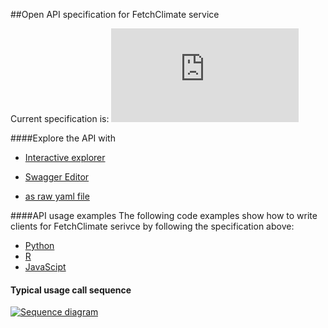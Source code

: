 ##Open API specification for FetchClimate service
  
Current specification is: ![Is spec valid](http://dgrechka.net/swagger_validator_content_type_proxy.php?url=https://raw.githubusercontent.com/dgrechka/FetchClimateAPI/master/API.yaml "spec status")  

####Explore the API with

  * [Interactive explorer](http://dgrechka.github.io/FetchClimateAPI/?url=https://raw.githubusercontent.com/dgrechka/FetchClimateAPI/master/API.yaml#!/Regular_user)

  * [Swagger Editor](http://editor.swagger.io/#/?import=https://raw.githubusercontent.com/dgrechka/FetchClimateAPI/master/API.yaml)
  
  * [as raw yaml file](https://raw.githubusercontent.com/dgrechka/FetchClimateAPI/master/API.yaml)

  

####API usage examples
The following code examples show how to write clients for FetchClimate serivce by following the specification above:

  * [Python](https://gist.github.com/vassilyl/ee9dbf136a82eddfe243b40508265ec0)
  * [R](https://github.com/dgrechka/RFc)
  * [JavaScipt](http://jsfiddle.net/sergey77/swePD/)


#### Typical usage call sequence
[![Sequence diagram](http://dgrechka.github.io/FetchClimateAPI/images/typical_fetch_sequence.png)](http://creately.com/diagram/inljda7n1/qBlmVJ58XxKbr3XJh4yZlc00SA%3D)

